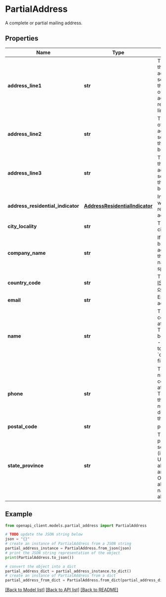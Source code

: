 # PartialAddress

A complete or partial mailing address.

## Properties

Name | Type | Description | Notes
------------ | ------------- | ------------- | -------------
**address_line1** | **str** | The first line of the street address.  For some addresses, this may be the only line.  Other addresses may require 2 or 3 lines.  | [optional] 
**address_line2** | **str** | The second line of the street address.  For some addresses, this line may not be needed.  | [optional] 
**address_line3** | **str** | The third line of the street address.  For some addresses, this line may not be needed.  | [optional] 
**address_residential_indicator** | [**AddressResidentialIndicator**](AddressResidentialIndicator.md) | Indicates whether this is a residential address. | [optional] 
**city_locality** | **str** | The name of the city or locality | [optional] 
**company_name** | **str** | If this is a business address, then the company name should be specified here.  | [optional] 
**country_code** | **str** | The two-letter [ISO 3166-1 country code](https://en.wikipedia.org/wiki/ISO_3166-1)  | [optional] 
**email** | **str** | Email for the address owner.  | [optional] 
**name** | **str** | The name of a contact person at this address.  This field may be set instead of - or in addition to - the &#x60;company_name&#x60; field.  | [optional] 
**phone** | **str** | The phone number of a contact person at this address.  The format of this phone number varies depending on the country.  | [optional] 
**postal_code** | **str** | postal code | [optional] 
**state_province** | **str** | The state or province.  For some countries (including the U.S.) only abbreviations are allowed.  Other countries allow the full name or abbreviation.  | [optional] 

## Example

```python
from openapi_client.models.partial_address import PartialAddress

# TODO update the JSON string below
json = "{}"
# create an instance of PartialAddress from a JSON string
partial_address_instance = PartialAddress.from_json(json)
# print the JSON string representation of the object
print(PartialAddress.to_json())

# convert the object into a dict
partial_address_dict = partial_address_instance.to_dict()
# create an instance of PartialAddress from a dict
partial_address_from_dict = PartialAddress.from_dict(partial_address_dict)
```
[[Back to Model list]](../README.md#documentation-for-models) [[Back to API list]](../README.md#documentation-for-api-endpoints) [[Back to README]](../README.md)


